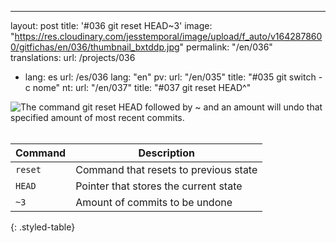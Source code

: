 ---
layout: post
title: '#036 git reset HEAD~3'
image: "https://res.cloudinary.com/jesstemporal/image/upload/f_auto/v1642878600/gitfichas/en/036/thumbnail_bxtddp.jpg"
permalink: "/en/036"
translations:
  url: /projects/036
 - lang: es
   url: /es/036
lang: "en"
pv:
  url: "/en/035"
  title: "#035 git switch -c nome"
nt:
  url: "/en/037"
  title: "#037 git reset HEAD^"

<img alt="The command git reset HEAD followed by ~ and an amount will undo that specified amount of most recent commits." src="https://res.cloudinary.com/jesstemporal/image/upload/v1642878600/gitfichas/en/036/full_rkilqa.jpg"><br><br>

| Command | Description |
|---------|-------------|
| `reset` | Command that resets to previous state |
| `HEAD` | Pointer that stores the current state |
| `~3` | Amount of commits to be undone |
{: .styled-table}

<!--
<br>
You might also be interested in reading this article:

<a href="https://jtemporal.com/criando-um-novo-branch-e-mudando-pra-ele-com-um-comando/">
  <strong>Criando um novo branch e mudando pra ele com apenas um comando</strong>
</a>
-->